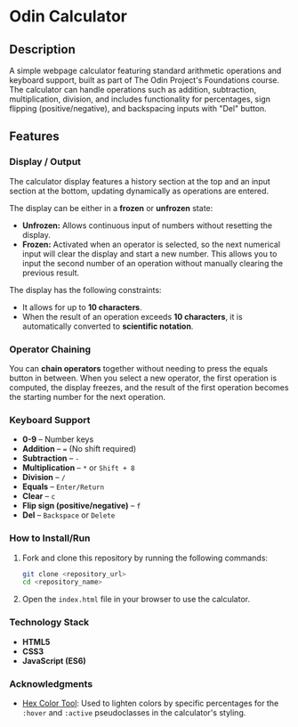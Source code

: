 # Odin Calculator

## Description
A simple webpage calculator featuring standard arithmetic operations and keyboard support, built as part of The Odin Project's Foundations course. The calculator can handle operations such as addition, subtraction, multiplication, division, and includes functionality for percentages, sign flipping (positive/negative), and backspacing inputs with "Del" button.

## Features

### Display / Output
The calculator display features a history section at the top and an input section at the bottom, updating dynamically as operations are entered.

The display can be either in a **frozen** or **unfrozen** state:
- **Unfrozen:** Allows continuous input of numbers without resetting the display.
- **Frozen:** Activated when an operator is selected, so the next numerical input will clear the display and start a new number. This allows you to input the second number of an operation without manually clearing the previous result.

The display has the following constraints:
- It allows for up to **10 characters**.
- When the result of an operation exceeds **10 characters**, it is automatically converted to **scientific notation**.

### Operator Chaining
You can **chain operators** together without needing to press the equals button in between. When you select a new operator, the first operation is computed, the display freezes, and the result of the first operation becomes the starting number for the next operation.

### Keyboard Support
- **0-9** – Number keys
- **Addition** – `=` (No shift required)
- **Subtraction** – `-`
- **Multiplication** – `*` or `Shift + 8`
- **Division** – `/`
- **Equals** – `Enter/Return`
- **Clear** – `c`
- **Flip sign (positive/negative)** – `f`
- **Del** – `Backspace` or `Delete`

### How to Install/Run
1. Fork and clone this repository by running the following commands:
    ```bash
    git clone <repository_url>
    cd <repository_name>
    ```
2. Open the `index.html` file in your browser to use the calculator.

### Technology Stack
- **HTML5**
- **CSS3**
- **JavaScript (ES6)**

### Acknowledgments
- [Hex Color Tool](https://www.hexcolortool.com/): Used to lighten colors by specific percentages for the `:hover` and `:active` pseudoclasses in the calculator's styling.
